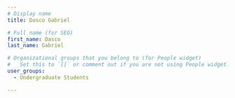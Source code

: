 ```yaml
---
# Display name
title: Dasco Gabriel

# Full name (for SEO)
first_name: Dasco
last_name: Gabriel

# Organizational groups that you belong to (for People widget)
#   Set this to `[]` or comment out if you are not using People widget.
user_groups:
  - Undergraduate Students

---
```

